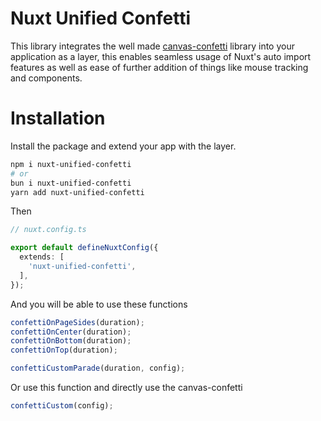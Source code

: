# Nuxt Unified Confetti
This library integrates the well made [canvas-confetti](https://github.com/catdad/canvas-confetti) library into your application as a layer, this enables seamless usage of Nuxt's auto import features as well as ease of further addition of things like mouse tracking and components.

# Installation
Install the package and extend your app with the layer.

```bash
npm i nuxt-unified-confetti
# or
bun i nuxt-unified-confetti
yarn add nuxt-unified-confetti
```

Then

```ts
// nuxt.config.ts

export default defineNuxtConfig({
  extends: [
    'nuxt-unified-confetti',
  ],
});
```

And you will be able to use these functions

```ts
confettiOnPageSides(duration);
confettiOnCenter(duration);
confettiOnBottom(duration);
confettiOnTop(duration);

confettiCustomParade(duration, config);
```

Or use this function and directly use the canvas-confetti

```ts
confettiCustom(config);
```